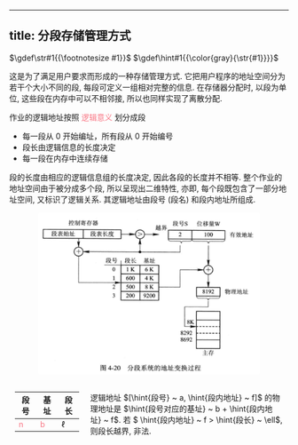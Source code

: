 
---
title: 分段存储管理⽅式
---

<style>
img {
  border-radius: 0.2em; 
  width: 400px;
}
hint {
  color: gray;  
}
em {
  color: rgb(249, 117, 131);
  font-style: normal;
}
</style>

$\gdef\str#1{{\footnotesize #1}}$
$\gdef\hint#1{{\color{gray}{\str{#1}}}}$

这是为了满⾜⽤户要求⽽形成的⼀种存储管理⽅式. 它把⽤户程序的地址空间分为若⼲个⼤⼩不同的段, 每段可定义⼀组相对完整的信息. 在存储器分配时, 以段为单位, 这些段在内存中可以不相邻接, 所以也同样实现了离散分配.

作业的逻辑地址按照 *逻辑意义* 划分成段
- 每一段从 0 开始编址，所有段从 0 开始编号
- 段长由逻辑信息的长度决定
- 每一段在内存中连续存储

段的长度由相应的逻辑信息组的长度决定, 因此各段的长度并不相等. 整个作业的地址空间由于被分成多个段, 所以呈现出⼆维特性, 亦即, 每个段既包含了⼀部分地址空间, 又标识了逻辑关系. 其逻辑地址由段号 (段名) 和段内地址所组成. 


<div style="text-align: center; ">

![](/assets/分段系统的地址变换过程.png)

</div>

<div style="display: flex; width: 100%;">
  <div style="flex: 1; padding: 0 10px;">

| 段号 | 基址 | 段长 |
| - | - | - |
| $n$ | $b$ | $\ell$ |

  </div>
  <div style="flex: 3; padding: 0 10px;">

逻辑地址 $[\hint{段号} ~ a, \hint{段内地址} ~ f]$ 的物理地址是 $\hint{段号对应的基址} ~ b + \hint{段内地址} ~ f$. 若 $ \hint{段内地址} ~ f > \hint{段长} ~ \ell$, 则段长越界, 非法.

</div>
